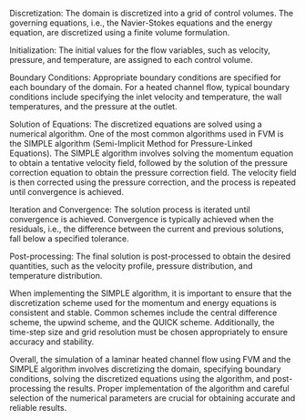 Discretization: The domain is discretized into a grid of control volumes. The governing equations, i.e., the Navier-Stokes equations and the energy equation, are discretized using a finite volume formulation.

Initialization: The initial values for the flow variables, such as velocity, pressure, and temperature, are assigned to each control volume.

Boundary Conditions: Appropriate boundary conditions are specified for each boundary of the domain. For a heated channel flow, typical boundary conditions include specifying the inlet velocity and temperature, the wall temperatures, and the pressure at the outlet.

Solution of Equations: The discretized equations are solved using a numerical algorithm. One of the most common algorithms used in FVM is the SIMPLE algorithm (Semi-Implicit Method for Pressure-Linked Equations). The SIMPLE algorithm involves solving the momentum equation to obtain a tentative velocity field, followed by the solution of the pressure correction equation to obtain the pressure correction field. The velocity field is then corrected using the pressure correction, and the process is repeated until convergence is achieved.

Iteration and Convergence: The solution process is iterated until convergence is achieved. Convergence is typically achieved when the residuals, i.e., the difference between the current and previous solutions, fall below a specified tolerance.

Post-processing: The final solution is post-processed to obtain the desired quantities, such as the velocity profile, pressure distribution, and temperature distribution.

When implementing the SIMPLE algorithm, it is important to ensure that the discretization scheme used for the momentum and energy equations is consistent and stable. Common schemes include the central difference scheme, the upwind scheme, and the QUICK scheme. Additionally, the time-step size and grid resolution must be chosen appropriately to ensure accuracy and stability.

Overall, the simulation of a laminar heated channel flow using FVM and the SIMPLE algorithm involves discretizing the domain, specifying boundary conditions, solving the discretized equations using the algorithm, and post-processing the results. Proper implementation of the algorithm and careful selection of the numerical parameters are crucial for obtaining accurate and reliable results.
